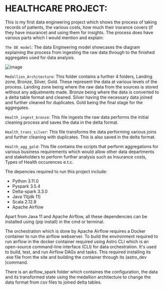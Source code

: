 # HEALTHCARE PROJECT:

This is my first data engineering project which shows the process of taking records of patients, the various costs, how much their insrance covers (if they have insurance)  and using them for insights.
The process does have various parts which I would mention and explain:

`The DE model`: The data Engineering model showcases the diagram explaining the process from ingesting the raw data through to the finished aggregates used for data analysis.

![image](https://github.com/user-attachments/assets/286d326f-9b42-48a2-b0d5-3568191dec42)


`Medallion_Architecture`: This folder contains a further 4 folders, Landing zone, Bronze, Silver, Gold. These represent the data at various levels of the process. Landing zone being where the raw data from the sources is stored without any adjustments made. Bronze being where the data is converted to a delta table format and cleaned. Silver having the necessary data joined and further cleaned for duplicates. Gold being the final stage for the aggregates.

`Health_ingest_bronze`: This file ingests the raw data performs the initial cleaning process and saves the data in the delta format.

`Health_trans_silver`: This file transforms the data performing various joins and further cleaning with duplicates. This is also saved in the delta format.

`Health_agg_gold`: This file contains the scripts that perform aggregations for various business requirements which would allow other data departments and stakeholders to perform further analysis such as Insurance costs, Types of Health occurences e.t.c.

The depencies required to run this project include:
- Python 3.11.0
- Pyspark 3.5.4
- Delta-spark 3.3.0
- Java 11(jdk 11)
- Scala 2.12.8
- Apache Airflow

Apart from Java 11 and Apache Airflow, all these dependencies can be installed using (pip install) in the cmd or terminal.

The orchestration which is done by Apache Airflow requires a Docker container to run the airflow webserver.
To build the environment required to run airflow in the docker container required using Astro CLI which is an open-source command-line interface (CLI) for data orchestration. It's used to build, test, and run Airflow DAGs and tasks. This required installing its .exe file from the site and building the container through its (astro_dev )command.

There is an airflow_spark folder which containes the configuration, the data and its transformed state using the medallion architecture to change the data format from csv files to joined delta tables.
